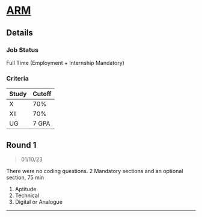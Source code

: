 # [ARM](https://www.arm.com/)

## Details

### Job Status

Full Time (Employment + Internship Mandatory)

### Criteria

| Study | Cutoff |
|-------|--------|
| X     | 70%    |
| XII   | 70%    |
| UG    | 7 GPA  |

[comment]: # (Any other details go under this. This is a comment)


[comment]: # (Details about the rounds go under this comment.)

## Round 1

> 01/10/23

[comment]: # (Summary of the sections and experience below this comment.)

There were no coding questions. 2 Mandatory sections and an optional section, 75 min

1. Aptitude
2. Technical
3. Digital or Analogue

---
